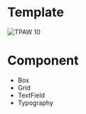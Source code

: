 # Template
![TPAW 10](https://user-images.githubusercontent.com/118172721/202399173-fd23d011-a8cc-48d1-aa05-4c68dd31806c.jpg)

# Component
* Box
* Grid
* TextField
* Typography
